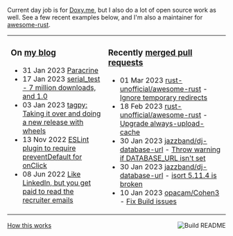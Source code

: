 Current day job is for [Doxy.me](https://github.com/doxyme), but I also do a lot of open source work as well. See a few recent examples below, and I'm also a maintainer for [awesome-rust](https://github.com/rust-unofficial/awesome-rust).

<table><tr><td valign="top">

### On [my blog](https://tevps.net/blog)
<!-- blog starts -->
* 31 Jan 2023 [Paracrine](https://tevps.net/blog/2023/01/31/paracrine)
* 17 Jan 2023 [serial_test - 7 million downloads, and 1.0](https://tevps.net/blog/2023/01/17/serial_test-7-million-downloads-and-10)
* 03 Jan 2023 [tagpy: Taking it over and doing a new release with wheels](https://tevps.net/blog/2023/01/03/tagpy)
* 13 Nov 2022 [ESLint plugin to require preventDefault for onClick](https://tevps.net/blog/2022/11/13/require-preventdefault-for-onclick)
* 08 Jun 2022 [Like LinkedIn, but you get paid to read the recruiter emails](https://tevps.net/blog/2022/06/08/linkedin-with-payment)
<!-- blog ends -->

</td><td valign="top">

### Recently [merged pull requests](https://github.com/search?o=desc&q=is%3Apr+author%3Apalfrey+-user%3Apalfrey+is%3Amerged+is%3Apublic&s=created&type=Issues)

<!-- prs starts -->
* 01 Mar 2023 [rust-unofficial/awesome-rust](https://github.com/rust-unofficial/awesome-rust) - [Ignore temporary redirects](https://github.com/rust-unofficial/awesome-rust/pull/1448)
* 18 Feb 2023 [rust-unofficial/awesome-rust](https://github.com/rust-unofficial/awesome-rust) - [Upgrade always-upload-cache](https://github.com/rust-unofficial/awesome-rust/pull/1439)
* 30 Jan 2023 [jazzband/dj-database-url](https://github.com/jazzband/dj-database-url) - [Throw warning if DATABASE_URL isn't set](https://github.com/jazzband/dj-database-url/pull/199)
* 30 Jan 2023 [jazzband/dj-database-url](https://github.com/jazzband/dj-database-url) - [isort 5.11.4 is broken](https://github.com/jazzband/dj-database-url/pull/205)
* 10 Jan 2023 [opacam/Cohen3](https://github.com/opacam/Cohen3) - [Fix Build issues](https://github.com/opacam/Cohen3/pull/58)
<!-- prs ends -->

</td></tr></table>

<a href="https://github.com/palfrey/palfrey/actions"><img src="https://github.com/palfrey/palfrey/workflows/Build%20README/badge.svg?branch=main" align="right" alt="Build README"></a> <a href="https://tevps.net/blog/2020/7/11/customising-github-profile-pages/">How this works</a>
